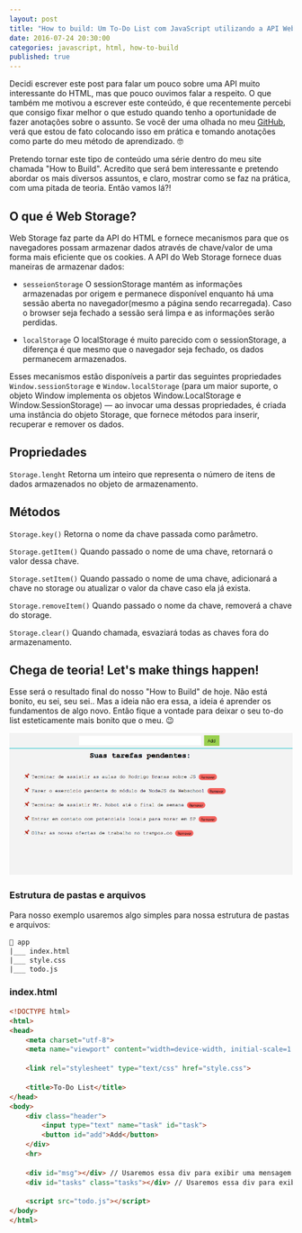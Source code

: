 ```yaml
---
layout: post
title: "How to build: Um To-Do List com JavaScript utilizando a API Web Storage do HTML"
date: 2016-07-24 20:30:00
categories: javascript, html, how-to-build
published: true
---
```


Decidi escrever este post para falar um pouco sobre uma API muito interessante do HTML, mas que pouco ouvimos falar a respeito. O que também me motivou a escrever este conteúdo, é que recentemente percebi que consigo fixar melhor o que estudo quando tenho a oportunidade de fazer anotações sobre o assunto. Se você der uma olhada no meu [GitHub](https://github.com/JulianoPadilha), verá que estou de fato colocando isso em prática e tomando anotações como parte do meu método de aprendizado. 🤓

Pretendo tornar este tipo de conteúdo uma série dentro do meu site chamada "How to Build". Acredito que será bem interessante e pretendo abordar os mais diversos assuntos, e claro, mostrar como se faz na prática, com uma pitada de teoria. Então vamos lá?! 

## O que é Web Storage?

Web Storage faz parte da API do HTML e fornece mecanismos para que os navegadores possam armazenar dados através de chave/valor de uma forma mais eficiente que os cookies. A API do Web Storage fornece duas maneiras de armazenar dados:

- `sesseionStorage`
O sessionStorage mantém as informações armazenadas por origem e permanece disponível enquanto há uma sessão aberta no navegador(mesmo a página sendo recarregada). Caso o browser seja fechado a sessão será limpa e as informações serão perdidas.

- `localStorage`
O localStorage é muito parecido com o sessionStorage, a diferença é que mesmo que o navegador seja fechado, os dados permanecem armazenados.

Esses mecanismos estão disponíveis a partir das seguintes propriedades `Window.sessionStorage` e `Window.localStorage` (para um maior suporte, o objeto Window implementa os objetos  Window.LocalStorage e Window.SessionStorage) — ao invocar uma dessas propriedades, é criada uma instância do objeto Storage, que fornece métodos para inserir, recuperar e remover os dados.

## Propriedades

`Storage.lenght`
Retorna um inteiro que representa o número de itens de dados armazenados no objeto de armazenamento.

## Métodos

`Storage.key()`
Retorna o nome da chave passada como parâmetro.

`Storage.getItem()`
Quando passado o nome de uma chave, retornará o valor dessa chave.

`Storage.setItem()`
Quando passado o nome de uma chave, adicionará a chave no storage ou atualizar o valor da chave caso ela já exista.

`Storage.removeItem()`
Quando passado o nome da chave, removerá a chave do storage.

`Storage.clear()`
Quando chamada, esvaziará todas as chaves fora do armazenamento.

## Chega de teoria! Let's make things happen!

Esse será o resultado final do nosso "How to Build" de hoje. Não está bonito, eu sei, seu sei.. Mas a ideia não era essa, a ideia é aprender os fundamentos de algo novo. Então fique a vontade para deixar o seu to-do list esteticamente mais bonito que o meu. 😉

![](/../assets/images/how-to-build-todo-list-js-web-storage.png)

### Estrutura de pastas e arquivos

Para nosso exemplo usaremos algo simples para nossa estrutura de pastas e arquivos:

```
📁 app
|___ index.html
|___ style.css
|___ todo.js
```

### index.html

```html
<!DOCTYPE html>
<html>
<head>
    <meta charset="utf-8">
    <meta name="viewport" content="width=device-width, initial-scale=1.0, user-scalable=yes">

    <link rel="stylesheet" type="text/css" href="style.css">

    <title>To-Do List</title>
</head>
<body>
    <div class="header">
        <input type="text" name="task" id="task">
        <button id="add">Add</button>
    </div>
    <hr>

    <div id="msg"></div> // Usaremos essa div para exibir uma mensagem dependendo do status do nosso storage 
    <div id="tasks" class="tasks"></div> // Usaremos essa div para exibir a nossa lista de to do's

    <script src="todo.js"></script>
</body>
</html>
```




